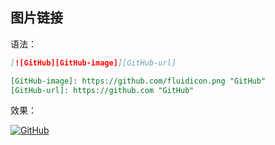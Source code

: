 ## 图片链接

语法：

```markdown
[![GitHub][GitHub-image]][GitHub-url]

[GitHub-image]: https://github.com/fluidicon.png "GitHub"
[GitHub-url]: https://github.com "GitHub"
```

效果：

[![GitHub][GitHub-image]][GitHub-url]

[GitHub-image]: https://github.com/fluidicon.png "GitHub"
[GitHub-url]: https://github.com "GitHub"

